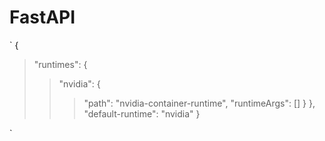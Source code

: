 # FastAPI

`
{ 
> "runtimes": { 
>> "nvidia": { 
>>> "path": "nvidia-container-runtime", 
>>> "runtimeArgs": [] 
>> } 
> }, 
> "default-runtime": "nvidia" 
}

`
